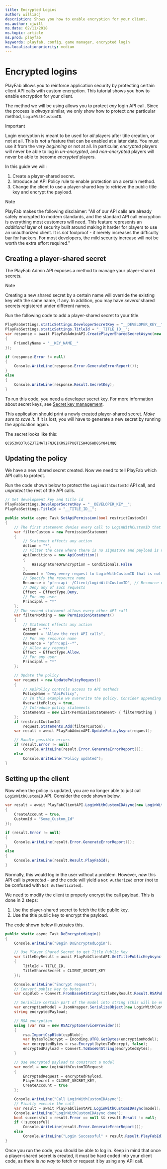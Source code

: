 ```yaml
---
title: Encrypted Logins
author: williacj
description: Shows you how to enable encryption for your client.
ms.author: cjwill
ms.date: 02/11/2018
ms.topic: article
ms.prod: playfab
keywords: playfab, config, game manager, encrypted login
ms.localizationpriority: medium
---
```


# Encrypted logins

PlayFab allows you to reinforce application security by protecting certain client API calls with custom encryption. This tutorial shows you how to enable encryption for your client.

The method we will be using allows you to protect *any* login API call. Since the process is *always* similar, we only show how to protect *one* particular method, `LoginWithCustomID`.

> [!IMPORTANT]
> Login encryption is meant to be used for *all* players after title creation, or not at all. This is *not* a feature that can be enabled at a later date. You must use it from the *very beginning* or not at all. In particular, *encrypted* players will never be able to log in *un-encrypted*, and *non-encrypted* players will never be able to become *encrypted* players.

In this guide we will:

1. Create a player-shared secret.
2. Introduce an API Policy rule to enable protection on a certain method.
3. Change the client to use a player-shared key to retrieve the public title key and encrypt the payload.

> [!NOTE]
> PlayFab makes the following disclaimer: "All of our API calls are already safely encrypted to modern standards, and the standard API call encryption is everything most customers will need. This feature represents an *additional* layer of security built around making it harder for players to use an unauthorized client. It is *not* foolproof - it merely increases the difficulty bar for hackers. For most developers, the mild security increase will not be worth the extra effort required."

## Creating a player-shared secret

The PlayFab Admin API exposes a method to manage your player-shared secrets.

> [!NOTE]
> Creating a new shared secret by a certain name will override the existing key with the same name, if any. In addition, you may have *several* shared secrets registered under different names.

Run the following code to add a player-shared secret to your title.

```csharp
PlayFabSettings.staticSettings.DeveloperSecretKey = "__DEVELOPER_KEY__";
PlayFabSettings.staticSettings.TitleId = "__TITLE_ID__";
var response = await PlayFabAdminAPI.CreatePlayerSharedSecretAsync(new CreatePlayerSharedSecretRequest()
{
    FriendlyName = "__KEY_NAME__"
});

if (response.Error != null)
{
    Console.WriteLine(response.Error.GenerateErrorReport());
}
else
{
    Console.WriteLine(response.Result.SecretKey);
}
```

To run this code, you need a developer secret key. For more information about secret keys, see [Secret key management](secret-key-management.md).

This application should print a newly created player-shared secret. *Make sure to save it*. If it is lost, you will have to generate a new secret by running the application again.

The secret looks like this:

`QC953WQ3TU6ZJTZMAT1FNJQIKR92FPUQTISW4Q6WD8SY841MQQ`

## Updating the policy

We have a new shared secret created. Now we need to tell PlayFab which API calls to protect.

Run the code shown below to protect the `LoginWithCustomId` API call, and *unprotect* the rest of the API calls.

```csharp
// Set development key and title id
PlayFabSettings.DeveloperSecretKey = "__DEVELOPER_KEY__";
PlayFabSettings.TitleId = "__TITLE_ID__";

public static async Task SetApiPermission(bool restrictCustomId)
{
    // The first statement denies every call to LoginWithCustomID that is not properly encrypted
    var filterCustom = new PermissionStatement
    {
        // Statement effects any action
        Action = "*",
        // Filter the case where there is no signature and payload is not encrypted
        ApiConditions = new ApiCondition()
        {
            HasSignatureOrEncryption = Conditionals.False
        },
        Comment = "Deny every request to LoginWithCustomID that is not properly encrypted",
        // Specify the resource name
        Resource = "pfrn:api--/Client/LoginWithCustomID", // Resource name
        // Deny any of such requests
        Effect = EffectType.Deny,
        // For any user
        Principal = "*"
    };
    // The second statement allows every other API call
    var filterNothing = new PermissionStatement()
    {
        // Statement effects any action
        Action = "*",
        Comment = "Allow the rest API calls",
        // For any resource name
        Resource = "pfrn:api--*",
        // Allow any request
        Effect = EffectType.Allow,
        // For any user
        Principal = "*"
    };

    // Update the policy
    var request = new UpdatePolicyRequest()
    {
        // ApiPolicy controls access to API methods
        PolicyName = "ApiPolicy",
        // In this example we overwrite the policy. Consider appending to the existing policy instead.
        OverwritePolicy = true,
        // Introduce policy statements
        Statements = new List<PermissionStatement> { filterNothing }
    };
    if (restrictCustomId)
        request.Statements.Add(filterCustom);
    var result = await PlayFabAdminAPI.UpdatePolicyAsync(request);

    // Handle possible errors
    if (result.Error != null)
        Console.WriteLine(result.Error.GenerateErrorReport());
    else
        Console.WriteLine("Policy updated");
}
```

## Setting up the client

Now when the policy is updated, you are no longer able to just call `LoginWithCustomID` API. Consider the code shown below.

```csharp
var result = await PlayFabClientAPI.LoginWithCustomIDAsync(new LoginWithCustomIDRequest()
{
    CreateAccount = true,
    CustomId = "Some_Custom_Id"
});

if (result.Error != null)
{
    Console.WriteLine(result.Error.GenerateErrorReport());
}
else
{
    Console.WriteLine(result.Result.PlayFabId);
}
```

Normally, this would log in the user without a problem. However, *now* this API call is *protected* - and the code will yield a `Not Authorized` error (not to be confused with `Not Authenticated`).

We need to modify the client to properly encrypt the call payload. This is done in 2 steps:

1. Use the player-shared secret to fetch the title public key.
2. Use the title public key to encrypt the payload.

The code shown below illustrates this.

```csharp
public static async Task DoEncryptedLogin()
{
    Console.WriteLine("Begin DoEncryptedLogin");

    // Use Player Shared Secret to get Title Public Key
    var titleKeyResult = await PlayFabClientAPI.GetTitlePublicKeyAsync(new GetTitlePublicKeyRequest
    {
        TitleId = TITLE_ID,
        TitleSharedSecret = CLIENT_SECRET_KEY
    });

    Console.WriteLine("Encrypt request");
    // Convert public key to bytes
    var cspBlob = Convert.FromBase64String(titleKeyResult.Result.RSAPublicKey);

    // Serialize certain part of the model into string (this will be encrypted).
    var encryptionModel = JsonWrapper.SerializeObject(new LoginWithCustomIDRequest { CustomId = "SOME_PLAYER_ID_ENCRYPTED" });
    string encryptedPayload;

    // RSA encryption
    using (var rsa = new RSACryptoServiceProvider())
    {
        rsa.ImportCspBlob(cspBlob);
        var bytesToEncrypt = Encoding.UTF8.GetBytes(encryptionModel);
        var encryptedBytes = rsa.Encrypt(bytesToEncrypt, false);
        encryptedPayload = Convert.ToBase64String(encryptedBytes);
    }

    // Use encrypted payload to construct a model
    var model = new LoginWithCustomIDRequest
    {
        EncryptedRequest = encryptedPayload,
        PlayerSecret = CLIENT_SECRET_KEY,
        CreateAccount = true
    };

    Console.WriteLine("Call LoginWithCustomIDAsync");
    // Finally execute the call
    var result = await PlayFabClientAPI.LoginWithCustomIDAsync(model);
    Console.WriteLine("LoginWithCustomIDAsync done");
    bool successful = result.Error == null && result.Result != null;
    if (!successful)
        Console.WriteLine(result.Error.GenerateErrorReport());
    else
        Console.WriteLine("Login Successful" + result.Result.PlayFabId);
}
```

Once you run the code, you should be able to log in. Keep in mind that once a player-shared secret is created, it must be hard coded into your client code, as there is *no way* to fetch or request it by using any API call.
